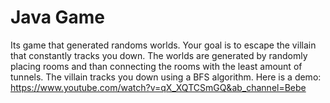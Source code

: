# Java Game
Its game that generated randoms worlds. Your goal is to escape the villain that constantly tracks you down. The worlds are generated by randomly placing rooms and than connecting the rooms with the least amount of tunnels. The villain tracks you down using a BFS algorithm.
Here is a demo:
https://www.youtube.com/watch?v=qX_XQTCSmGQ&ab_channel=Bebe
